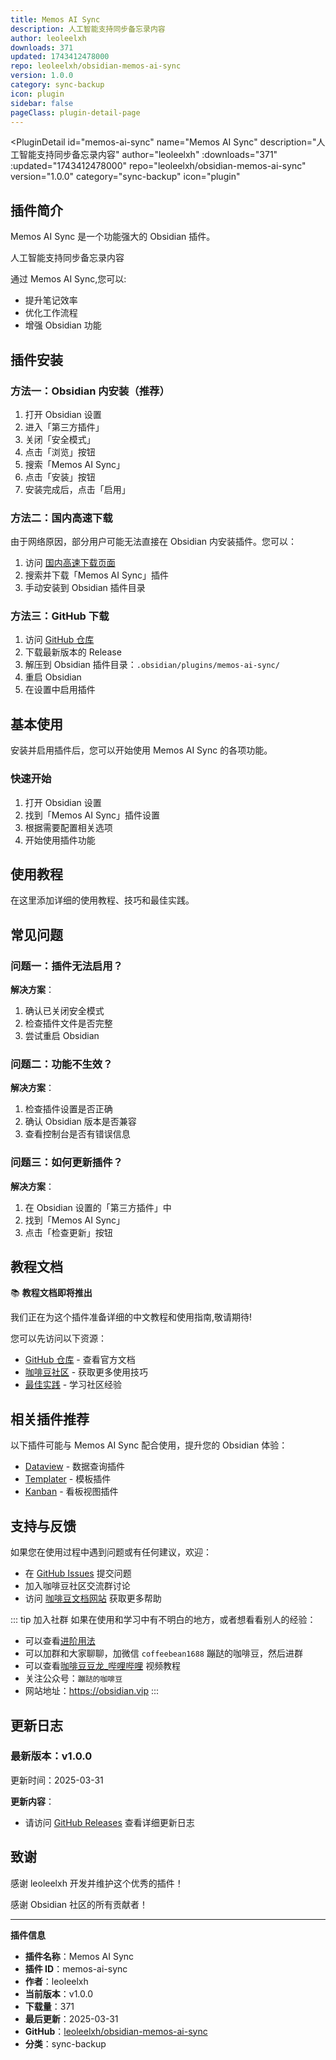 ```yaml
---
title: Memos AI Sync
description: 人工智能支持同步备忘录内容
author: leoleelxh
downloads: 371
updated: 1743412478000
repo: leoleelxh/obsidian-memos-ai-sync
version: 1.0.0
category: sync-backup
icon: plugin
sidebar: false
pageClass: plugin-detail-page
---
```


<PluginDetail
  id="memos-ai-sync"
  name="Memos AI Sync"
  description="人工智能支持同步备忘录内容"
  author="leoleelxh"
  :downloads="371"
  :updated="1743412478000"
  repo="leoleelxh/obsidian-memos-ai-sync"
  version="1.0.0"
  category="sync-backup"
  icon="plugin"
>

<!-- AUTO_GENERATED_START -->
## 插件简介

Memos AI Sync 是一个功能强大的 Obsidian 插件。

人工智能支持同步备忘录内容

通过 Memos AI Sync,您可以:

- 提升笔记效率
- 优化工作流程
- 增强 Obsidian 功能

<!-- AUTO_GENERATED_END -->

<!-- AUTO_GENERATED_START -->
## 插件安装

### 方法一：Obsidian 内安装（推荐）

1. 打开 Obsidian 设置
2. 进入「第三方插件」
3. 关闭「安全模式」
4. 点击「浏览」按钮
5. 搜索「Memos AI Sync」
6. 点击「安装」按钮
7. 安装完成后，点击「启用」

### 方法二：国内高速下载

由于网络原因，部分用户可能无法直接在 Obsidian 内安装插件。您可以：

1. 访问 [国内高速下载页面](/zh/documentation/obsidian-plugins-download.html)
2. 搜索并下载「Memos AI Sync」插件
3. 手动安装到 Obsidian 插件目录

### 方法三：GitHub 下载

1. 访问 [GitHub 仓库](https://github.com/leoleelxh/obsidian-memos-ai-sync)
2. 下载最新版本的 Release
3. 解压到 Obsidian 插件目录：`.obsidian/plugins/memos-ai-sync/`
4. 重启 Obsidian
5. 在设置中启用插件

## 基本使用

安装并启用插件后，您可以开始使用 Memos AI Sync 的各项功能。

### 快速开始

1. 打开 Obsidian 设置
2. 找到「Memos AI Sync」插件设置
3. 根据需要配置相关选项
4. 开始使用插件功能

<!-- AUTO_GENERATED_END -->

<!-- CUSTOM_CONTENT_START:tutorial -->
## 使用教程

在这里添加详细的使用教程、技巧和最佳实践。

<!-- CUSTOM_CONTENT_END:tutorial -->

<!-- SHARED_CONTENT_START -->
## 常见问题

### 问题一：插件无法启用？

**解决方案**：
1. 确认已关闭安全模式
2. 检查插件文件是否完整
3. 尝试重启 Obsidian

### 问题二：功能不生效？

**解决方案**：
1. 检查插件设置是否正确
2. 确认 Obsidian 版本是否兼容
3. 查看控制台是否有错误信息

### 问题三：如何更新插件？

**解决方案**：
1. 在 Obsidian 设置的「第三方插件」中
2. 找到「Memos AI Sync」
3. 点击「检查更新」按钮

## 教程文档

📚 **教程文档即将推出**

我们正在为这个插件准备详细的中文教程和使用指南,敬请期待!

您可以先访问以下资源：
- [GitHub 仓库](https://github.com/leoleelxh/obsidian-memos-ai-sync) - 查看官方文档
- [咖啡豆社区](/zh/bases/) - 获取更多使用技巧
- [最佳实践](/zh/best-practices/) - 学习社区经验

## 相关插件推荐

以下插件可能与 Memos AI Sync 配合使用，提升您的 Obsidian 体验：

- [Dataview](/zh/plugins/dataview.html) - 数据查询插件
- [Templater](/zh/plugins/templater-obsidian.html) - 模板插件
- [Kanban](/zh/plugins/obsidian-kanban.html) - 看板视图插件

## 支持与反馈

如果您在使用过程中遇到问题或有任何建议，欢迎：

- 在 [GitHub Issues](https://github.com/leoleelxh/obsidian-memos-ai-sync/issues) 提交问题
- 加入咖啡豆社区交流群讨论
- 访问 [咖啡豆文档网站](https://obsidian.vip) 获取更多帮助

::: tip 加入社群
如果在使用和学习中有不明白的地方，或者想看看别人的经验：
- 可以查看[进阶用法](/zh/advanced)
- 可以加群和大家聊聊，加微信 `coffeebean1688` 蹦跶的咖啡豆，然后进群
- 可以查看[咖啡豆豆龙_哔哩哔哩](https://space.bilibili.com/618777356) 视频教程
- 关注公众号：`蹦跶的咖啡豆`
- 网站地址：https://obsidian.vip
:::
<!-- SHARED_CONTENT_END -->

<!-- AUTO_GENERATED_START -->
## 更新日志

### 最新版本：v1.0.0

更新时间：2025-03-31

**更新内容**：
- 请访问 [GitHub Releases](https://github.com/leoleelxh/obsidian-memos-ai-sync/releases) 查看详细更新日志

## 致谢

感谢 leoleelxh 开发并维护这个优秀的插件！

感谢 Obsidian 社区的所有贡献者！

---

**插件信息**
- **插件名称**：Memos AI Sync
- **插件 ID**：memos-ai-sync
- **作者**：leoleelxh
- **当前版本**：v1.0.0
- **下载量**：371
- **最后更新**：2025-03-31
- **GitHub**：[leoleelxh/obsidian-memos-ai-sync](https://github.com/leoleelxh/obsidian-memos-ai-sync)
- **分类**：sync-backup
<!-- AUTO_GENERATED_END -->

</PluginDetail>

